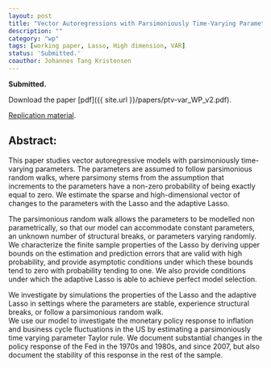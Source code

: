 ```yaml
---
layout: post
title: "Vector Autoregressions with Parsimoniously Time-Varying Parameters and an Application to Monetary Policy."
description: ""
category: "wp"
tags: [working paper, Lasso, High dimension, VAR]
status: 'Submitted.'
coauthor: Johannes Tang Kristensen
---
```


**Submitted.**

Download the paper [pdf]({{ site.url }}/papers/ptv-var_WP_v2.pdf).

[Replication material](https://github.com/lcallot/ptv-var).

## Abstract:

This paper studies vector autoregressive models with parsimoniously time-varying parameters. The parameters are assumed to follow parsimonious random walks, where parsimony stems from the assumption that increments to the parameters have a non-zero probability of being exactly equal to zero. We estimate the sparse and high-dimensional vector of changes to the parameters with the Lasso and the adaptive Lasso.

The parsimonious random walk allows the parameters to be modelled non parametrically, so that our model can accommodate constant parameters, an unknown number of structural breaks, or parameters varying randomly. 
We characterize the finite sample properties of the Lasso by deriving upper bounds on the estimation and prediction errors that are valid with high probability, and provide asymptotic conditions under which these bounds tend to zero with probability tending to one. We also provide conditions under which the adaptive Lasso is able to achieve perfect model selection. 

We investigate by simulations the properties of the Lasso and the adaptive Lasso in settings where the parameters are stable, experience structural breaks, or follow a parsimonious random walk.   
We use our model to investigate the monetary policy response to inflation and business cycle fluctuations in the US by estimating a parsimoniously time varying parameter Taylor rule. We document substantial changes in the policy response of the Fed in the 1970s and 1980s, and since 2007, but also document the stability of this response in the rest of the sample.    